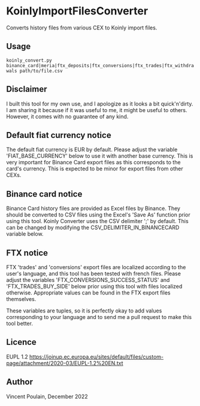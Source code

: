 # KoinlyImportFilesConverter
Converts history files from various CEX to Koinly import files.

## Usage
`koinly_convert.py binance_card|meria|ftx_deposits|ftx_conversions|ftx_trades|ftx_withdrawals path/to/file.csv`

## Disclaimer
I built this tool for my own use, and I apologize as it looks a bit quick'n'dirty. 
I am sharing it because if it was useful to me, it might be useful to others. However, it comes with no guarantee of any kind.

## Default fiat currency notice
The default fiat currency is EUR by default. Please adjust the variable 'FIAT_BASE_CURRENCY' below to use it with another base currency. 
This is very important for Binance Card export files as this corresponds to the card's currency. This is expected to be minor for export files from other CEXs.

## Binance card notice
Binance Card history files are provided as Excel files by Binance. They should be converted to CSV files using the Excel's 'Save As' function prior using this tool. 
Koinly Converter uses the CSV delimiter ';' by default. This can be changed by modifying the CSV_DELIMITER_IN_BINANCECARD variable below.

## FTX notice
FTX 'trades' and 'conversions' export files are localized according to the user's language, and this tool has been tested with french files. Please adjust the variables 'FTX_CONVERSIONS_SUCCESS_STATUS' and 'FTX_TRADES_BUY_SIDE' below prior using this tool with files localized otherwise. Appropriate values can be found in the FTX export files themselves.

These variables are tuples, so it is perfectly okay to add values corresponding to your language and to send me a pull request to make this tool better.

## Licence
EUPL 1.2 https://joinup.ec.europa.eu/sites/default/files/custom-page/attachment/2020-03/EUPL-1.2%20EN.txt

## Author
Vincent Poulain, December 2022

